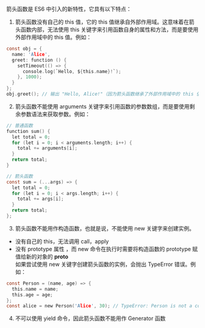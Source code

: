 箭头函数是 ES6 中引入的新特性，它具有以下特点：  
1. 箭头函数没有自己的 this 值，它的 this 值继承自外部作用域。这意味着在箭头函数内部，无法使用 this 关键字来引用函数自身的属性和方法，而是要使用外部作用域中的 this 值。例如：
```c
const obj = {
  name: 'Alice',
  greet: function () {
    setTimeout(() => {
      console.log(`Hello, ${this.name}!`);
    }, 1000);
  }
};
obj.greet(); // 输出 "Hello, Alice!"（因为箭头函数继承了外部作用域中的 this 值）
```
2. 箭头函数不能使用 arguments 关键字来引用函数的参数数组，而是要使用剩余参数语法来获取参数。例如：
```c
// 普通函数
function sum() {
  let total = 0;
  for (let i = 0; i < arguments.length; i++) {
    total += arguments[i];
  }
  return total;
}

// 箭头函数
const sum = (...args) => {
  let total = 0;
  for (let i = 0; i < args.length; i++) {
    total += args[i];
  }
  return total;
};
```
3. 箭头函数不能用作构造函数，也就是说，不能使用 new 关键字来创建实例。  
- 没有自己的 this，无法调用 call，apply  
- 没有 prototype 属性 ，而 new 命令在执行时需要将构造函数的 prototype 赋值给新的对象的 __proto__  
如果尝试使用 new 关键字创建箭头函数的实例，会抛出 TypeError 错误。例如：
```c
const Person = (name, age) => {
  this.name = name;
  this.age = age;
};
const alice = new Person('Alice', 30); // TypeError: Person is not a constructor
```
4. 不可以使用 yield 命令，因此箭头函数不能用作 Generator 函数